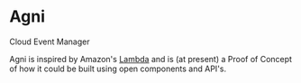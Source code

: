 Agni
====

Cloud Event Manager

Agni is inspired by Amazon's [Lambda](http://aws.amazon.com/lambda/) and is (at present) a Proof of Concept of how
it could be built using open components and API's.
